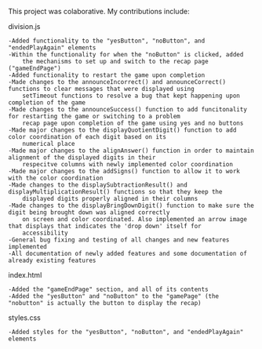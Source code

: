 This project was colaborative. My contributions include:

division.js
  
    -Added functionality to the "yesButton", "noButton", and "endedPlayAgain" elements
    -Within the functionality for when the "noButton" is clicked, added 
        the mechanisms to set up and switch to the recap page ("gameEndPage")
    -Added functionality to restart the game upon completion
    -Made changes to the announceIncorrect() and announceCorrect() functions to clear messages that were displayed using 
        setTimeout functions to resolve a bug that kept happening upon completion of the game
    -Made changes to the announceSuccess() function to add funcitonality for restarting the game or switching to a problem
        recap page upon completion of the game using yes and no buttons
    -Made major changes to the displayQuotientDigit() function to add color coordination of each digit based on its 
        numerical place
    -Made major changes to the alignAnswer() function in order to maintain alignment of the displayed digits in their 
        respecitve columns with newly implemented color coordination
    -Made major changes to the addSigns() function to allow it to work with the color coordination
    -Made changes to the displaySubtractionResult() and displayMultiplicationResult() functions so that they keep the 
        displayed digits properly aligned in their columns
    -Made changes to the displayBringDownDigit() function to make sure the digit being brought down was aligned correctly
        on screen and color coordinated. Also implemented an arrow image that displays that indicates the 'drop down' itself for
        accessibility
    -General bug fixing and testing of all changes and new features implemented
    -All documentation of newly added features and some documentation of already existing features
  

index.html

    -Added the "gameEndPage" section, and all of its contents
    -Added the "yesButton" and "noButton" to the "gamePage" (the "nobutton" is actually the button to display the recap)

styles.css

    -Added styles for the "yesButton", "noButton", and "endedPlayAgain" elements
